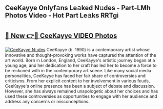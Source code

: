 ## CeeKayye Onlyf𝚊ns Le𝚊ked N𝚞des - Part-LMh Photos Video - Hot Part Le𝚊ks RRTgi

# <h2><a href="http://ac27758.deff.icu/?id=CeeKayye">🔗 New 👉🔴 CeeKayye VIDEO Photos</a></h2>

[![CeeKayye N𝚞des](https://i.imgur.com/rIISA9y.gif)](http://ac27758.deff.icu/?id=CeeKayye)
CeeKayye (b. 1990) is a contemporary artist whose innovative and thought-provoking works have captured the attention of the art world. Born in London, England, CeeKayye's artistic journey began at a young age, and her dedication to her craft has led her to become a force to be reckoned with in the contemporary art scene. Like many social media personalities, CeeKayye has faced her fair share of controversies and criticisms. From her explicit content to her involvement in various feuds, CeeKayye's online presence has been a subject of debate and discussion. However, she has always remained unapologetic about her choices and has used these controversies as opportunities to engage with her audience and address any concerns or misconceptions.
